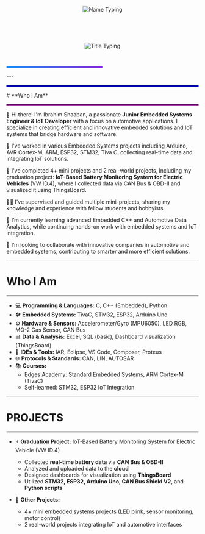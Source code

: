 <!-- الاسم -->
<p align="center">
  <img src="https://readme-typing-svg.herokuapp.com?font=Fira+Code&size=32&duration=3000&pause=1000&color=1E90FF&center=true&width=700&lines=Ibrahim+Shaaban" alt="Name Typing" />
</p>

<br><br><br>

<!-- العنوان -->
<p align="center">
  <img src="https://readme-typing-svg.herokuapp.com?font=Fira+Code&size=24&duration=3000&pause=1000&color=FF5733,FF8D1A&center=true&width=700&lines=Junior+Embedded+Engineer+And+IoT+Developer;Automotive+Engineer" alt="Title Typing" />
</p>

<br>

<!-- خط الفاصل بين السكشنات -->
<p align="center">
  <div style="background: linear-gradient(to right, #1E90FF, #8A2BE2); height: 4px; width: 50%; border-radius: 2px;"></div>
</p>
---
<hr style="border: 2px solid blue;">
# **Who I Am**
<hr style="border: 2px solid purple;">

👋 Hi there! I'm Ibrahim Shaaban, a passionate **Junior Embedded Systems Engineer & IoT Developer** with a focus on automotive applications. I specialize in creating efficient and innovative embedded solutions and IoT systems that bridge hardware and software.  

🔭 I've worked in various Embedded Systems projects including Arduino, AVR Cortex-M, ARM, ESP32, STM32, Tiva C, collecting real-time data and integrating IoT solutions.  

🤖 I've completed 4+ mini projects and 2 real-world projects, including my graduation project: **IoT-Based Battery Monitoring System for Electric Vehicles** (VW ID.4), where I collected data via CAN Bus & OBD-II and visualized it using ThingsBoard.  

👨‍🏫 I’ve supervised and guided multiple mini-projects, sharing my knowledge and experience with fellow students and hobbyists.  

🌱 I’m currently learning advanced Embedded C++ and Automotive Data Analytics, while continuing hands-on work with embedded systems and IoT integration.  

🤝 I’m looking to collaborate with innovative companies in automotive and embedded systems, contributing to smarter and more efficient solutions.

---

# **Who I Am**
<hr style="border: 1px solid gray;">

- 💻 **Programming & Languages:** C, C++ (Embedded), Python  
- 🛠 **Embedded Systems:** TivaC, STM32, ESP32, Arduino Uno  
- ⚙️ **Hardware & Sensors:** Accelerometer/Gyro (MPU6050), LED RGB, MQ-2 Gas Sensor, CAN Bus  
- 📊 **Data & Analysis:** Excel, SQL (basic), Dashboard visualization (ThingsBoard)  
- 🔧 **IDEs & Tools:** IAR, Eclipse, VS Code, Composer, Proteus  
- 🌐 **Protocols & Standards:** CAN, LIN, AUTOSAR  
- 📚 **Courses:**  
  - Edges Academy: Standard Embedded Systems, ARM Cortex-M (TivaC)  
  - Self-learned: STM32, ESP32 IoT Integration  

---

# **PROJECTS**
<hr style="border: 1px solid gray;">

- ⚡ **Graduation Project:** IoT-Based Battery Monitoring System for Electric Vehicle (VW ID.4)  
  - Collected **real-time battery data** via **CAN Bus & OBD-II**  
  - Analyzed and uploaded data to the **cloud**  
  - Designed dashboards for visualization using **ThingsBoard**  
  - Utilized **STM32, ESP32, Arduino Uno, CAN Bus Shield V2**, and **Python scripts**  

- 🔹 **Other Projects:**  
  - 4+ mini embedded systems projects (LED blink, sensor monitoring, motor control)  
  - 2 real-world projects integrating IoT and automotive interfaces  
